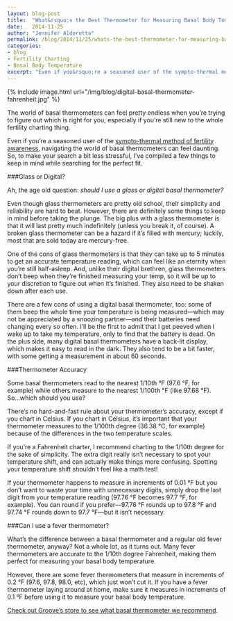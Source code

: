 ```yaml
---
layout: blog-post
title:  "What&rsquo;s the Best Thermometer for Measuring Basal Body Temperature?"
date:   2014-11-25
author: "Jennifer Aldoretta"
permalink: /blog/2014/11/25/whats-the-best-thermometer-for-measuring-basal-body-temperature
categories:
- blog
- Fertility Charting
- Basal Body Temperature
excerpt: "Even if you&rsquo;re a seasoned user of the sympto-thermal method of fertility awareness, navigating the world of basal thermometers can feel daunting. So, to make your search a bit less stressful, I&rsquo;ve compiled a few things to keep in mind while searching for the perfect fit..."
---
```


{% include image.html url="/img/blog/digital-basal-thermometer-fahrenheit.jpg" %}

The world of basal thermometers can feel pretty endless when you&rsquo;re trying to figure out which is right for you, especially if you&rsquo;re still new to the whole fertility charting thing.

Even if you&rsquo;re a seasoned user of the <a class="text-link" href="/the-cycle/">sympto-thermal method of fertility awareness</a>, navigating the world of basal thermometers can feel daunting. So, to make your search a bit less stressful, I&rsquo;ve compiled a few things to keep in mind while searching for the perfect fit.

###Glass or Digital?

Ah, the age old question: *should I use a glass or digital basal thermometer?*

Even though glass thermometers are pretty old school, their simplicity and reliability are hard to beat. However, there are definitely some things to keep in mind before taking the plunge. The big plus with a glass thermometer is that it will last pretty much indefinitely (unless you break it, of course). A broken glass thermometer can be a hazard if it&rsquo;s filled with mercury; luckily, most that are sold today are mercury-free.

One of the cons of glass thermometers is that they can take up to 5 minutes to get an accurate temperature reading, which can feel like an eternity when you&rsquo;re still half-asleep. And, unlike their digital brethren, glass thermometers don&rsquo;t beep when they&rsquo;re finished measuring your temp, so it will be up to your discretion to figure out when it&rsquo;s finished. They also need to be shaken down after each use.

There are a few cons of using a digital basal thermometer, too: some of them beep the whole time your temperature is being measured&mdash;which may not be appreciated by a snoozing partner&mdash;and their batteries need changing every so often. I&rsquo;ll be the first to admit that I get peeved when I wake up to take my temperature, only to find that the battery is dead. On the plus side, many digital basal thermometers have a back-lit display, which makes it easy to read in the dark. They also tend to be a bit faster, with some getting a measurement in about 60 seconds.

###Thermometer Accuracy

Some basal thermometers read to the nearest 1/10th °F (97.6 °F, for example) while others measure to the nearest 1/100th °F (like 97.68 °F). So...which should you use?

There&rsquo;s no hard-and-fast rule about your thermometer&rsquo;s accuracy, except if you chart in Celsius. If you chart in Celsius, it&rsquo;s important that your thermometer measures to the 1/100th degree (36.38 °C, for example) because of the differences in the two temperature scales.

If you&rsquo;re a Fahrenheit charter, I recommend charting to the 1/10th degree for the sake of simplicity. The extra digit really isn&rsquo;t necessary to spot your temperature shift, and can actually make things more confusing. Spotting your temperature shift shouldn&rsquo;t feel like a math test!

If your thermometer happens to measure in increments of 0.01 °F but you don&rsquo;t want to waste your time with unnecessary digits, simply drop the last digit from your temperature reading (97.76 °F becomes 97.7 °F, for example). You can round if you prefer&mdash;97.76 °F rounds up to 97.8 °F and 97.74 °F rounds down to 97.7 °F&mdash;but it isn&rsquo;t necessary.

###Can I use a fever thermometer?

What&rsquo;s the difference between a basal thermometer and a regular old fever thermometer, anyway? Not a whole lot, as it turns out. Many fever thermometers are accurate to the 1/10th degree Fahrenheit, making them perfect for measuring your basal body temperature. 

However, there are some fever thermometers that measure in increments of 0.2 °F (97.6, 97.8, 98.0, etc), which just won&rsquo;t cut it. If you have a fever thermometer laying around at home, make sure it measures in increments of 0.1 °F before using it to measure your basal body temperature.

<a class="text-link" href="/store/">Check out Groove&rsquo;s store to see what basal thermometer we recommend</a>.